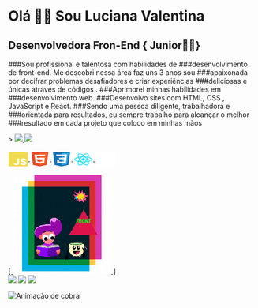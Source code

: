 # Olá 🧝‍♂️  Sou Luciana Valentina 
## Desenvolvedora Fron-End  { Junior🐱‍💻} 
###Sou profissional e talentosa com habilidades de
###desenvolvimento de front-end. Me descobri nessa área faz uns 3 anos sou
###apaixonada por decifrar problemas desafiadores e criar experiências
###deliciosas e únicas através de códigos .
###Aprimorei minhas habilidades em
###desenvolvimento web.
###Desenvolvo sites com HTML, CSS , JavaScript e React.
###Sendo uma pessoa diligente, trabalhadora e
###orientada para resultados, eu sempre trabalho para alcançar o melhor
###resultado em cada projeto que coloco em minhas mãos
<div>>
  <a href="https://github.com/luvalentinaa">
  <img height="180em" src="https://github-readme-stats.vercel.app/api?username=luvalentinaa&show_icons=true&theme=tokyonight&include_all_commits=true&count_private=true"/>
  <img height="180em" src="https://github-readme-stats.vercel.app/api/top-langs/?username=luvalentinaa&layout=compact&langs_count=6&theme=tokyonight"/>
</div>
<div style="display: inline_block"><br>
  <img align="center" alt="Js" height="30" width="40" src="https://raw.githubusercontent.com/devicons/devicon/master/icons/javascript/javascript-plain.svg ">
  <img align="center" alt="HTML" height="30" width="40" src="https://raw.githubusercontent.com/devicons/devicon/master/icons/html5/html5-original.svg ">
  <img align="center" alt="CSS" height="30" width="40" src="https://raw.githubusercontent.com/devicons/devicon/master/icons/css3/css3-original.svg ">
  <img align="center" alt="CSS" height="30" width="40" src="./react.svg">
  <img align="center" alt="CSS" height="30" width="40" src="./logo-valentina.svg">
  
</div>
   
  <br>
  [
    <img src="./Gif_front.gif">
  ]
   
 
<div>
  <a href="https://www.instagram.com/lu_valentinaa/" target="_blank"><img src="https://img.shields.io/badge/-Instagram-%23E4405F?style=for-the- badge&logo=instagram&logoColor=white" target="_blank"></a>
  <a href = "mailto:luvalentinaa29@gmail.com"><img src="https://img.shields.io/badge/-Gmail-%23333?style=for-the-badge&logo=gmail&logoColor=white" destino ="_blank"></a>
  <a href="https://www.linkedin.com/in/luciana-valentina-3158b022b/" target="_blank"><img src="https://img.shields.io/badge/-LinkedIn-%230077B5?style= for-the-badge&logo=linkedin&logoColor=white" target="_blank"></a>
 
  ![Animação de cobra](https://github.com/devemdobro/devemdobro/blob/output/github-contribution-grid-snake.svg)

</div>
